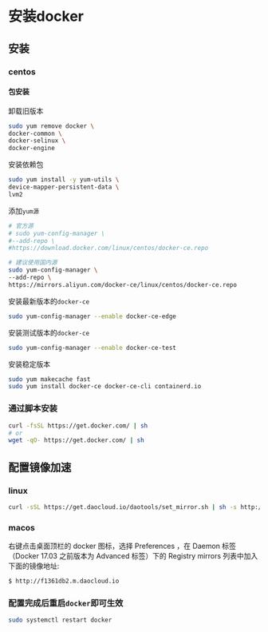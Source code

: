# 安装docker

## 安装

### centos

#### 包安装

卸载旧版本

```bash
sudo yum remove docker \
docker-common \
docker-selinux \
docker-engine
```

安装依赖包

```bash
sudo yum install -y yum-utils \
device-mapper-persistent-data \
lvm2
```

添加`yum源`

```bash
# 官方源
# sudo yum-config-manager \
#--add-repo \
#https://download.docker.com/linux/centos/docker-ce.repo

# 建议使用国内源
sudo yum-config-manager \
--add-repo \
https://mirrors.aliyun.com/docker-ce/linux/centos/docker-ce.repo

```

安装最新版本的`docker-ce`

```bash
sudo yum-config-manager --enable docker-ce-edge
```

安装测试版本的`docker-ce`

```bash
sudo yum-config-manager --enable docker-ce-test
```

安装稳定版本
```bash
sudo yum makecache fast
sudo yum install docker-ce docker-ce-cli containerd.io
```

### 通过脚本安装

```bash
curl -fsSL https://get.docker.com/ | sh
# or
wget -qO- https://get.docker.com/ | sh
```

## 配置镜像加速

### linux

```bash
curl -sSL https://get.daocloud.io/daotools/set_mirror.sh | sh -s http://f1361db2.m.daocloud.io
```

### macos

右键点击桌面顶栏的 docker 图标，选择 Preferences ，在 Daemon 标签（Docker 17.03 之前版本为 Advanced 标签）下的 Registry mirrors 列表中加入下面的镜像地址:

```bash
$ http://f1361db2.m.daocloud.io
```

### 配置完成后重启`docker`即可生效

```bash
sudo systemctl restart docker
```
